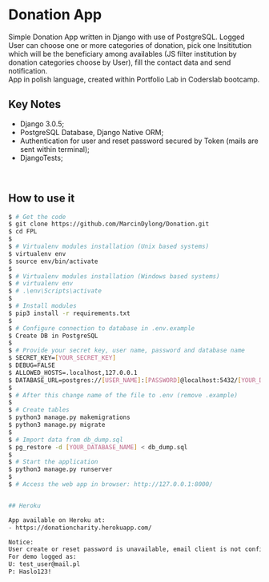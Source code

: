 # Donation App

Simple Donation App written in Django with use of PostgreSQL. Logged User can choose one or more categories of donation,
pick one Insititution which will be the beneficiary among availables (JS filter institution by donation categories choose by User),
fill the contact data and send notification.
<br/>
App in polish language, created within Portfolio Lab in Coderslab bootcamp.
<br>

## Key Notes
- Django 3.0.5;
- PostgreSQL Database, Django Native ORM;
- Authentication for user and reset password secured by Token (mails are sent within terminal);
- DjangoTests;
<br />

## How to use it

```bash
$ # Get the code
$ git clone https://github.com/MarcinDylong/Donation.git
$ cd FPL
$
$ # Virtualenv modules installation (Unix based systems)
$ virtualenv env
$ source env/bin/activate
$
$ # Virtualenv modules installation (Windows based systems)
$ # virtualenv env
$ # .\env\Scripts\activate
$
$ # Install modules
$ pip3 install -r requirements.txt
$
$ # Configure connection to database in .env.example
$ Create DB in PostgreSQL
$
$ # Provide your secret key, user name, password and database name
$ SECRET_KEY=[YOUR_SECRET_KEY]
$ DEBUG=FALSE
$ ALLOWED_HOSTS=.localhost,127.0.0.1
$ DATABASE_URL=postgres://[USER_NAME]:[PASSWORD]@localhost:5432/[YOUR_DATABASE_NAME]
$
$ # After this change name of the file to .env (remove .example)
$
$ # Create tables
$ python3 manage.py makemigrations
$ python3 manage.py migrate
$
$ # Import data from db_dump.sql
$ pg_restore -d [YOUR_DATABASE_NAME] < db_dump.sql
$
$ # Start the application
$ python3 manage.py runserver
$
$ # Access the web app in browser: http://127.0.0.1:8000/


## Heroku

App available on Heroku at:
- https://donationcharity.herokuapp.com/

Notice:
User create or reset password is unavailable, email client is not configure;
For demo logged as:
U: test_user@mail.pl
P: Haslo123!